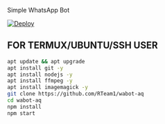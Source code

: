 
Simple WhatsApp Bot 

[![Deploy](https://www.herokucdn.com/deploy/button.svg)](https://heroku.com/deploy?template=https://github.com/RTeam1/wabot-aq)

## FOR TERMUX/UBUNTU/SSH USER

```bash
apt update && apt upgrade 
apt install git -y
apt install nodejs -y
apt install ffmpeg -y
apt install imagemagick -y
git clone https://github.com/RTeam1/wabot-aq
cd wabot-aq
npm install
npm start
```
